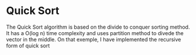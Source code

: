# Quick Sort

<p>The Quick Sort algorithm is based on the divide to conquer sorting method. It has a O(log n) time complexity and uses partition method to divede the vector in the middle. On that exemple, I have implemented the recursive form of quick sort</p>
